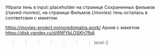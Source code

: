 
Убрала тень в input::placeholder на странице Сохраненных фильмов (/saved-movies), на странице Фильмов (/movies) тень осталась в соответсвии с макетом.

https://movies-project.nomoredomains.work/
Архив с макетом https://disk.yandex.ru/d/6NfYbLOSKh7fbA
>>>>>>> level-2

